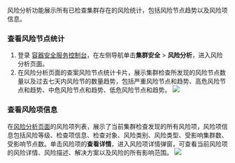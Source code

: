 风险分析功能展示所有已检查集群存在的风险统计，包括风险节点趋势以及风险项信息。

### 查看风险节点统计
1. 登录 [容器安全服务控制台](https://console.cloud.tencent.com/tcss)，在左侧导航单击**集群安全** > **风险分析**，进入风险分析页面。
2. 在风险分析页面的查案风险节点统计卡片，展示集群检查所发现的风险节点数量以及过去七天内风险节的数量趋势，包括严重风险节点和趋势、高危风险节点和趋势、中危风险节点和趋势、低危风险节点和趋势。
![](https://qcloudimg.tencent-cloud.cn/raw/c6cca33b4f89803dfb98fca8daccd859.png)

### 查看风险项信息
在[风险分析页面](https://console.cloud.tencent.com/tcss/cluster/riskAnalysis)的风险项列表，展示了当前集群检查发现的所有风险项，风险项信息包括风险等级、检查项信息、检查对象、风险类别、风险类型、受影响集群数、受影响节点数。单击风险项的**查看详情**，进入风险项详情弹窗，可查看当前风险项的风险详情、风险描述、解决方案以及风险的所有影响范围。
![](https://qcloudimg.tencent-cloud.cn/raw/57c0aad7d3877e520d38270d0a03ad41.png)
